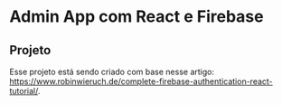 # Admin App com React e Firebase

## Projeto

Esse projeto está sendo criado com base nesse artigo: https://www.robinwieruch.de/complete-firebase-authentication-react-tutorial/.
